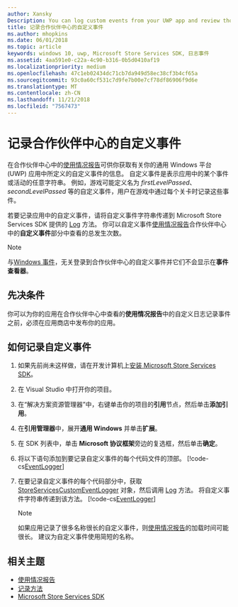 ```yaml
---
author: Xansky
Description: You can log custom events from your UWP app and review those events in the Usage report in Partner Center.
title: 记录合作伙伴中心的自定义事件
ms.author: mhopkins
ms.date: 06/01/2018
ms.topic: article
keywords: windows 10, uwp, Microsoft Store Services SDK, 日志事件
ms.assetid: 4aa591e0-c22a-4c90-b316-0b5d0410af19
ms.localizationpriority: medium
ms.openlocfilehash: 47c1eb02434dc71cb7da949d58ec38cf3b4cf65a
ms.sourcegitcommit: 93c0a60cf531c7d9fe7b00e7cf78df86906f9d6e
ms.translationtype: MT
ms.contentlocale: zh-CN
ms.lasthandoff: 11/21/2018
ms.locfileid: "7567473"
---
```

# <a name="log-custom-events-for-partner-center"></a>记录合作伙伴中心的自定义事件

在合作伙伴中心中的[使用情况报告](https://msdn.microsoft.com/windows/uwp/publish/usage-report)可供你获取有关你的通用 Windows 平台 (UWP) 应用中所定义的自定义事件的信息。 自定义事件是表示应用中的某个事件或活动的任意字符串。 例如，游戏可能定义名为 *firstLevelPassed*、*secondLevelPassed* 等的自定义事件，用户在游戏中通过每个关卡时记录这些事件。

若要记录应用中的自定义事件，请将自定义事件字符串传递到 Microsoft Store Services SDK 提供的 [Log](https://docs.microsoft.com/uwp/api/microsoft.services.store.engagement.storeservicescustomeventlogger.log) 方法。 你可以自定义事件[使用情况报告](https://msdn.microsoft.com/windows/uwp/publish/usage-report)合作伙伴中心中的**自定义事件**部分中查看的总发生次数。

> [!NOTE]
> 与[Windows 事件](https://msdn.microsoft.com/library/windows/desktop/aa964766.aspx)，无关登录到合作伙伴中心的自定义事件并它们不会显示在**事件查看器**。

## <a name="prerequisites"></a>先决条件

你可以为你的应用在合作伙伴中心中查看的**使用情况报告**中的自定义日志记录事件之前，必须在应用商店中发布你的应用。

## <a name="how-to-log-custom-events"></a>如何记录自定义事件

1. 如果先前尚未这样做，请在开发计算机上[安装 Microsoft Store Services SDK](microsoft-store-services-sdk.md#install-the-sdk)。

2. 在 Visual Studio 中打开你的项目。

3. 在“解决方案资源管理器”中，右键单击你的项目的**引用**节点，然后单击**添加引用**。

4. 在**引用管理器**中，展开**通用 Windows** 并单击**扩展**。

5. 在 SDK 列表中，单击 **Microsoft 协议框架**旁边的复选框，然后单击**确定**。

6. 将以下语句添加到要记录自定义事件的每个代码文件的顶部。
    [!code-cs[EventLogger](./code/StoreSDKSamples/cs/LogEvents.cs#EngagementNamespace)]

7. 在要记录自定义事件的每个代码部分中，获取 [StoreServicesCustomEventLogger](https://docs.microsoft.com/uwp/api/microsoft.services.store.engagement.storeservicescustomeventlogger.log) 对象，然后调用 [Log](https://docs.microsoft.com/uwp/api/microsoft.services.store.engagement.storeservicescustomeventlogger.log) 方法。 将自定义事件字符串传递到该方法。
    [!code-cs[EventLogger](./code/StoreSDKSamples/cs/LogEvents.cs#Log)]

    > [!NOTE]
    > 如果应用记录了很多名称很长的自定义事件，则[使用情况报告](https://msdn.microsoft.com/windows/uwp/publish/usage-report)的加载时间可能很长。 建议为自定义事件使用简短的名称。 

## <a name="related-topics"></a>相关主题

* [使用情况报告](https://msdn.microsoft.com/windows/uwp/publish/usage-report)
* [记录方法](https://docs.microsoft.com/uwp/api/microsoft.services.store.engagement.storeservicescustomeventlogger.log)
* [Microsoft Store Services SDK](https://msdn.microsoft.com/windows/uwp/monetize/microsoft-store-services-sdk)
